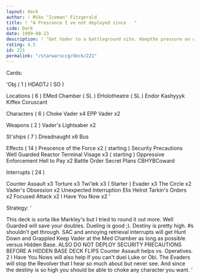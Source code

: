 ```yaml
---
layout: deck
author: ! Mike "Iceman" Fitzgerald
title: ! "A Prescence I ve not deployed since   "
side: Dark
date: 1999-08-23
description: ! "Get Vader to a battleground site. Keepthe pressure on with Visage.Try todamage the opponent any way necessary."
rating: 4.5
id: 221
permalink: "/starwarsccg/deck/221"
---
```

Cards: 

'Obj ( 1 )
HDADTJ ( SO )

Locations  ( 6 )
EMed Chamber ( SL )
EHolotheatre ( SL )
Endor
Kashyyyk
Kiffex
Coruscant

Characters  ( 6 )
Choke Vader x4
EPP Vader x2

Weapons  ( 2 )
Vader's Lightsaber x2

St'ships  ( 7 )
Dreadnaught x6
Bus

Effects  ( 14 )
Prescence of the Force x2 ( starting )
Security Precautions
Well Guarded
Reactor Terminal
Visage x3 ( starting )
Oppressive Enforcement
Hell to Pay x2
Battle Order
Secret Plans
CBHYBCoward

Interrupts  ( 24 )

Counter Assault x3
Torture x3
Twi'lek x3 ( Starter )
Evader x3
The Circle x2
Vader's Obsession x2
Unexpected Interruption
Elis Helrot
Tarkin's Orders x2
Focused Attack x2
I Have You Now x2
'

Strategy: '

This deck is sorta like Markley's but I tried to
round it out more. Well Guarded will save your
doubles. Dueling is good ;). Destiny is pretty
high. #s shouldn't get through. SAC and annoying
retrieval interrupts will get Hunt Down and Grappled
Keep Vader at the Med Chamber as long as possible
versus Hidden Base. ALSO DO NOT DEPLOY SECURITY
PRECAUTIONS BEFORE A HIDDEN BASE DECK FLIPS 
Counter Assault helps vs. Operatives. 2 I Have You
Nows will also help if you can't duel Luke or Obi.
The Evaders will stop the Revolver that I hear
so much about but never see. And since the destiny
is so high you should be able to choke any character
you want.
'
